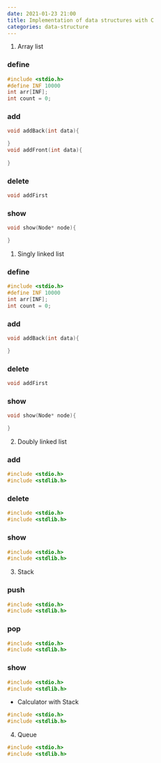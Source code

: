 ```yaml
---
date: 2021-01-23 21:00
title: Implementation of data structures with C
categories: data-structure
---
```

1. Array list
### define
```C
#include <stdio.h>
#define INF 10000
int arr[INF];
int count = 0;
```
### add
```C
void addBack(int data){

}
void addFront(int data){
    
}
```
### delete
```C
void addFirst
```
### show
```C
void show(Node* node){

}
```

1. Singly linked list
### define
```C
#include <stdio.h>
#define INF 10000
int arr[INF];
int count = 0;
```

### add
```C
void addBack(int data){

}

```
### delete
```C
void addFirst
```
### show
```C
void show(Node* node){

}
```


2. Doubly linked list 
### add
```C
#include <stdio.h>
#include <stdlib.h>
```
### delete
```C
#include <stdio.h>
#include <stdlib.h>
```
### show
```C
#include <stdio.h>
#include <stdlib.h>
```


3. Stack
### push
```C
#include <stdio.h>
#include <stdlib.h>
```
### pop
```C
#include <stdio.h>
#include <stdlib.h>
```
### show
```C
#include <stdio.h>
#include <stdlib.h>
```
 - Calculator with Stack
```C
#include <stdio.h>
#include <stdlib.h>
```


4. Queue
```C
#include <stdio.h>
#include <stdlib.h>
```
